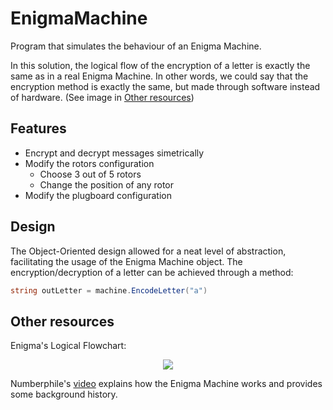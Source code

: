 # EnigmaMachine
Program that simulates the behaviour of an Enigma Machine.

In this solution, the logical flow of the encryption of a letter is exactly the same as in a real Enigma Machine. 
In other words, we could say that the encryption method is exactly the same, but made through software instead of hardware. 
(See image in [Other resources](https://github.com/ferancona/EnigmaMachine#other-resources))

## Features
- Encrypt and decrypt messages simetrically
- Modify the rotors configuration
	- Choose 3 out of 5 rotors
	- Change the position of any rotor
- Modify the plugboard configuration

## Design
The Object-Oriented design allowed for a neat level of abstraction, facilitating the usage of the Enigma Machine object.
The encryption/decryption of a letter can be achieved through a method:
```C#
string outLetter = machine.EncodeLetter("a")
```

## Other resources
Enigma's Logical Flowchart: 
<div style="text-align:center"><img src="http://www.rotilom.com/juin44/enigma/principe_en.jpg" /></div>

Numberphile's [video] explains how the Enigma Machine works and provides some background history.

[//]: #
[diagram]: http://www.rotilom.com/juin44/enigma/principe_en.jpg "Enigma's Logical Flowchart"
[video]: <https://www.youtube.com/watch?v=G2_Q9FoD-oQ&ab_channel=Numberphile>